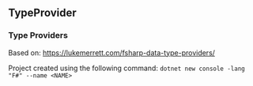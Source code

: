 ## TypeProvider

### Type Providers
Based on: https://lukemerrett.com/fsharp-data-type-providers/

Project created using the following command: `dotnet new console -lang "F#" --name <NAME>`


